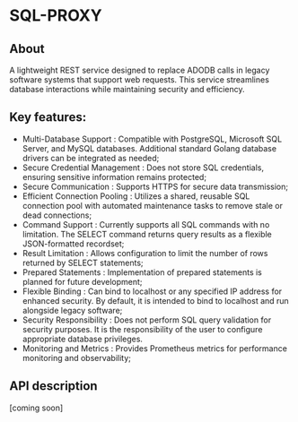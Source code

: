 # SQL-PROXY

## About 

A lightweight REST service designed to replace ADODB calls in legacy software systems that support web requests. This service streamlines database interactions while maintaining security and efficiency.

## Key features:

* Multi-Database Support : Compatible with PostgreSQL, Microsoft SQL Server, and MySQL databases. Additional standard Golang database drivers can be integrated as needed;
* Secure Credential Management : Does not store SQL credentials, ensuring sensitive information remains protected;
* Secure Communication : Supports HTTPS for secure data transmission;
* Efficient Connection Pooling : Utilizes a shared, reusable SQL connection pool with automated maintenance tasks to remove stale or dead connections;
* Command Support : Currently supports all SQL commands with no limitation. The SELECT command returns query results as a flexible JSON-formatted recordset;
* Result Limitation : Allows configuration to limit the number of rows returned by SELECT statements;
* Prepared Statements : Implementation of prepared statements is planned for future development;
* Flexible Binding : Can bind to localhost or any specified IP address for enhanced security. By default, it is intended to bind to localhost and run alongside legacy software;
* Security Responsibility : Does not perform SQL query validation for security purposes. It is the responsibility of the user to configure appropriate database privileges.
* Monitoring and Metrics : Provides Prometheus metrics for performance monitoring and observability; 

## API description

[coming soon]

